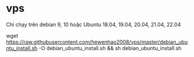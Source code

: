 # vps
Chỉ chạy trên debian 9, 10
hoặc Ubuntu 18.04, 19.04, 20.04, 21.04, 22.04

wget https://raw.githubusercontent.com/hewenhao2008/vps/master/debian_ubuntu_install.sh -O debian_ubuntu_install.sh && sh debian_ubuntu_install.sh
